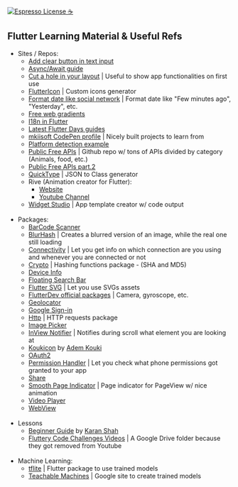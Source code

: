 [![Espresso License :coffee:](https://img.shields.io/badge/license-Espresso%20☕-7890F0.svg)](https://github.com/jack23247/espresso-license)

## Flutter Learning Material & Useful Refs

- Sites / Repos:
  - [Add clear button in text input](https://www.flutterclutter.dev/flutter/tutorials/text-field-with-clear-button/2020/104/)
  - [Async/Await guide](https://ptyagicodecamp.github.io/futures-asynchronous-programming-with-dart.html)
  - [Cut a hole in your layout](https://www.flutterclutter.dev/flutter/tutorials/how-to-cut-a-hole-in-an-overlay/2020/510/) | Useful to show app functionalities on first use
  - [FlutterIcon](http://fluttericon.com) | Custom icons generator
  - [Format date like social network](https://www.flutterclutter.dev/flutter/tutorials/date-format-dynamic-string-depending-on-how-long-ago/2020/229/) | Format date like "Few minutes ago", "Yesterday", etc.
  - [Free web gradients](https://outlane.co/now/freebie-web-gradients/) 
  - [I18n in Flutter](https://www.flutterclutter.dev/flutter/tutorials/internationalization-i18n-in-flutter-an-easy-and-quick-approach/2020/213/)
  - [Latest Flutter Days guides](https://events.withgoogle.com/flutter-day/codelabs/#content)
  - [mkiisoft CodePen profile](https://codepen.io/mkiisoft) | Nicely built projects to learn from
  - [Platform detection example](https://www.flutterclutter.dev/flutter/tutorials/how-to-detect-what-platform-a-flutter-app-is-running-on/2020/127)
  - [Public Free APIs](https://github.com/public-apis/public-apis) | Github repo w/ tons of APIs divided by category (Animals, food, etc.)
  - [Public Free APIs part.2](https://github.com/n0shake/Public-APIs)
  - [QuickType](https://app.quicktype.io) | JSON to Class generator
  - Rive (Animation creator for Flutter):
      - [Website](https://rive.app/)
      - [Youtube Channel](https://www.youtube.com/channel/UCPal2R1FxwRTPylhP_7ofEg/videos)
  - [Widget Studio](http://widget.studio) | App template creator w/ code output <br><br>
- Packages:
  - [BarCode Scanner](https://pub.dev/packages/barcode_scan)
  - [BlurHash](https://pub.dev/packages/flutter_blurhash) | Creates a blurred version of an image, while the real one still loading
  - [Connectivity](https://pub.dev/packages/connectivity) | Let you get info on which connection are you using and whenever you are connected or not
  - [Crypto](https://pub.dev/packages/crypto) | Hashing functions package - (SHA and MD5)
  - [Device Info](https://pub.dev/packages/device_info)
  - [Floating Search Bar](https://pub.dev/packages/floating_search_bar)
  - [Flutter SVG](https://pub.dev/packages/flutter_svg) | Let you use SVGs assets
  - [FlutterDev official packages](https://github.com/flutter/plugins/tree/master/packages) | Camera, gyroscope, etc.
  - [Geolocator](https://pub.dev/packages/geolocator)
  - [Google Sign-in](https://pub.dev/packages/google_sign_in)
  - [Http](https://pub.dev/packages/http) | HTTP requests package
  - [Image Picker](https://pub.dev/packages/image_picker)
  - [InView Notifier](https://pub.dev/packages/inview_notifier_list) | Notifies during scroll what element you are looking at
  - [Koukicon](https://github.com/Ademking/koukicons_flutter) by [Adem Kouki](https://github.com/Ademking)
  - [OAuth2](https://pub.dev/packages/oauth2)
  - [Permission Handler](https://pub.dev/packages/permission_handler) | Let you check what phone permissions got granted to your app
  - [Share](https://pub.dev/packages/share)
  - [Smooth Page Indicator](https://pub.dev/packages/smooth_page_indicator) | Page indicator for PageView w/ nice animation
  - [Video Player](https://pub.dev/packages/video_player)
  - [WebView](https://pub.dev/packages/webview_flutter)<br><br>
- Lessons
  - [Beginner Guide](https://blog.solutelabs.com/flutter-tutorial-for-developers-step-by-step-guide-to-building-apps-28a70040edb9) by [Karan Shah](https://github.com/karanshah89)
  - [Fluttery Code Challenges Videos](https://drive.google.com/folderview?id=1iB5JfKIILYcmksB8ryJJe8Jv8H_gz7sY) | A Google Drive folder because they got removed from Youtube<br><br>
- Machine Learning:
  - [tflite](https://pub.dev/packages/tflite) | Flutter package to use trained models
  - [Teachable Machines](https://teachablemachine.withgoogle.com/train/) | Google site to create trained models
